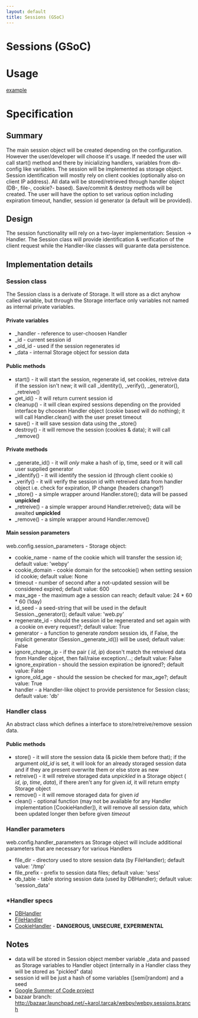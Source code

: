 ```yaml
---
layout: default
title: Sessions (GSoC)
---
```


# Sessions (GSoC)

# Usage
[example](/sessions/example)


# Specification
## Summary
The main session object will be created depending on the configuration. However the user/developer will choose it's usage. If needed the user will call start() method and there by inicializing handlers, variables from db-config like variables. The session will be implemented as storage object. Session identification will mostly rely on client cookies (optionally also on client IP address). All data will be stored/retrieved through handler object (DB-, file-, cookie?- based). Save/commit & destroy methods will be created. The user will have the option to set various option including expiration timeout, handler, session id generator (a default will be provided).

## Design
The session functionality will rely on a two-layer implementation: Session -> Handler. The Session class will provide identification & verification of the client request while the Handler-like classes will guarante data persistence.

## Implementation details

### Session class
The Session class is a derivate of Storage. It will store as a dict anyhow called variable, but through the Storage interface only variables not named as internal private variables.

#### Private variables
 * _handler - reference to user-choosen Handler
 * _id - current session id
 * \_old\_id - used if the session regenerates id
 * _data - internal Storage object for session data

#### Public methods

 * start() - it will start the session, regenerate id, set cookies, retreive data if the session isn't new; it will call \_identity(), \_verify(), \_generator(), \_retreive()
 * get_id() - it will return current session id
 * cleanup() - it will clean expired sessions depending on the provided interface by choosen Handler object (cookie based will do nothing); it will call Handler.clean() with the user preset timeout
 * save() - it will save session data using the _store()
 * destroy() - it will remove the session (cookies & data); it will call _remove()

#### Private methods

 * _generate\_id() - it will _only_ make a hash of ip, time, seed or it will call user supplied generator
 * _identify() - it will identify the session id (through client cookie                s)
 * _verify() - it will verify the session id with retreived data from handler object i.e. check for expiration, IP change (headers change?)
 * _store() - a simple wrapper around Handler.store(); data will be passed **unpickled**
 * _retreive() - a simple wrapper around Handler.retreive(); data will be awaited **unpickled**
 * _remove() - a simple wrapper around Handler.remove()

#### Main session parameters
web.config.session_parameters - Storage object:

 * cookie_name - name of the cookie which will transfer the session id; default value: 'webpy'
 * cookie_domain - cookie domain for the setcookie() when setting session id cookie; default value: None
 * timeout - number of second after a not-updated session will be considered expired; default value: 600
 * max_age - the maximum age a session can reach; default value: 24 * 60 * 60 (1day)
 * id_seed - a seed-string that will be used in the default Session._generator(); default value: 'web.py'
 * regenerate_id - should the session id be regenerated and set again with a cookie on every request?; default value: True
 * generator - a function to generate _random_ session ids, if False, the implicit generator (Session.\_generate\_id()) will be used; default value: False
 * ignore_change_ip - if the pair ( _id_, _ip_) doesn't match the retreived data from Handler objcet, then fail/raise exception/...; default value: False
 * ignore_expiration - should the session expiration be ignored?; default value: False
 * ignore_old_age - should the session be checked for max_age?; default value: True
 * handler - a Handler-like object to provide persistence for Session class; default value: 'db'

### Handler class
An abstract class which defines a interface to store/retreive/remove session data.

#### Public methods
 * store() - it will store the session data (& pickle them before that); if the argument _old\_id_ is set, it will look for an already storaged session data and if they are present overwrite them or else store as new
 * retreive() - it will retreive storaged data *unpickled* in a Storage object ( _id_, _ip_, _time_, _data_), if there aren't any for given _id_, it will return empty Storage object
 * remove() - it will remove storaged data for given _id_
 * clean() - optional function (may not be available for any Handler implementation [CookieHandler]), it will remove all session data, which been updated longer then before given _timeout_

### Handler parameters
web.config.handler_parameters as Storage object will include additional parameters that are necessary for various Handlers

 * file_dir - directory used to store session data (by FileHandler); default value: '/tmp'
 * file_prefix - prefix to session data files; default value: 'sess'
 * db_table - table storing session data (used by DBHandler); default value: 'session_data'


### *Handler specs
 * [DBHandler](/sessions/dbhandler)
 * [FileHandler](/sessions/filehandler)
 * [CookieHandler](/sessions/cookiehandler) - **DANGEROUS, UNSECURE, EXPERIMENTAL**


## Notes
 * data will be stored in Session object member variable _data and passed as Storage variables to Handler object (internally in a Handler class they will be stored as "pickled" data)
 * session id will be just a hash of some variables ([semi]random) and a seed
 * [Google Summer of Code project](/sessions/gsoc)
 * bazaar branch: http://bazaar.launchpad.net/~karol.tarcak/webpy/webpy.sessions.branch
